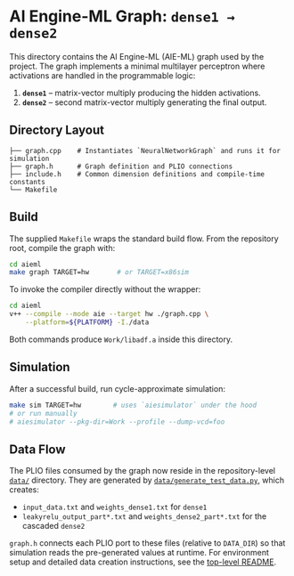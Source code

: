 # AI Engine-ML Graph: `dense1 → dense2`

This directory contains the AI Engine-ML (AIE-ML) graph used by the project. The graph
implements a minimal multilayer perceptron where activations are handled in the programmable logic:

1. **`dense1`** – matrix-vector multiply producing the hidden activations.
2. **`dense2`** – second matrix-vector multiply generating the final output.

## Directory Layout

```
├── graph.cpp    # Instantiates `NeuralNetworkGraph` and runs it for simulation
├── graph.h      # Graph definition and PLIO connections
├── include.h    # Common dimension definitions and compile-time constants
└── Makefile
```

## Build

The supplied `Makefile` wraps the standard build flow. From the repository
root, compile the graph with:

```bash
cd aieml
make graph TARGET=hw       # or TARGET=x86sim
```

To invoke the compiler directly without the wrapper:

```bash
cd aieml
v++ --compile --mode aie --target hw ./graph.cpp \
    --platform=${PLATFORM} -I./data
```

Both commands produce `Work/libadf.a` inside this directory.

## Simulation

After a successful build, run cycle-approximate simulation:

```bash
make sim TARGET=hw        # uses `aiesimulator` under the hood
# or run manually
# aiesimulator --pkg-dir=Work --profile --dump-vcd=foo
```

## Data Flow

The PLIO files consumed by the graph now reside in the repository-level
[`data/`](../data) directory. They are generated by
[`data/generate_test_data.py`](../data/generate_test_data.py), which
creates:

- `input_data.txt` and `weights_dense1.txt` for `dense1`
- `leakyrelu_output_part*.txt` and `weights_dense2_part*.txt` for the cascaded
  `dense2`

`graph.h` connects each PLIO port to these files (relative to `DATA_DIR`) so
that simulation reads the pre-generated values at runtime. For environment
setup and detailed data creation instructions, see the
[top-level README](../README.md).